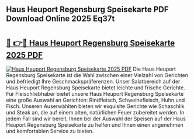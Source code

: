 ## Haus Heuport Regensburg Speisekarte PDF Download Online 2025 Eq37t

# <h2><a href="http://gc9bkok.nevu.top/?p=Haus+Heuport+Regensburg+Speisekarte">🔗 👉🔴 Haus Heuport Regensburg Speisekarte 2025 PDF</a></h2>

[![Haus Heuport Regensburg Speisekarte 2025 PDF](https://i.imgur.com/dBaPXMq.png)](http://gc9bkok.nevu.top/?p=Haus+Heuport+Regensburg+Speisekarte)
Die Haus Heuport Regensburg Speisekarte ist die Wahl zwischen einer Vielzahl von Gerichten und befriedigt Ihre Geschmackspräferenzen. Unser Salatbereich auf der Haus Heuport Regensburg Speisekarte bietet leichte und frische Gerichte. Für Fleischliebhaber bietet unsere Haus Heuport Regensburg Speisekarte eine große Auswahl an Gerichten: Rindfleisch, Schweinefleisch, Huhn und Fisch. Unseren Auserwählten bieten wir exquisite Gerichte wie Schaschlik und Steak an, die auf einem alten, natürlichen Feuer zubereitet werden. In jedem Fall sind wir bereit, Ihnen bei der Auswahl der Speisen auf der Haus Heuport Regensburg Speisekarte zu helfen und Ihnen einen angenehmen und komfortablen Service zu bieten.
